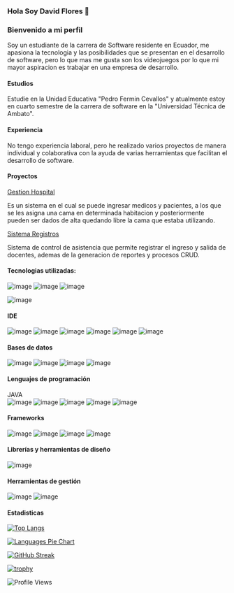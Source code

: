 ### Hola Soy David Flores 👋
### Bienvenido a mi perfil
Soy un estudiante de la carrera de Software residente en Ecuador, me apasiona  la tecnologia y las posibilidades que se presentan en el desarrollo de software, pero lo que mas me gusta son los videojuegos por lo que mi mayor aspiracion es trabajar en una empresa de desarrollo. 

#### Estudios
Estudie en la Unidad Educativa "Pedro Fermin Cevallos" y atualmente estoy en cuarto semestre de la carrera de software en la "Universidad Técnica de Ambato".
#### Experiencia
No tengo experiencia laboral, pero he realizado varios proyectos de manera individual y colaborativa con la ayuda de varias herramientas que facilitan el desarrollo de software.
#### Proyectos
[Gestion Hospital](https://github.com/davidf110102/ProyectoFinal)

Es un sistema en el cual se puede ingresar medicos y pacientes, a los que se les asigna una cama en determinada habitacion y posteriormente pueden ser dados de alta quedando libre la  cama que estaba utilizando.


[Sistema Registros](https://github.com/Eduardlink/SistemaRegistros)

Sistema de control de asistencia que permite registrar el ingreso y salida de docentes, ademas de la generacion de reportes y procesos CRUD. 
#### Tecnologias utilizadas:
![image](https://img.shields.io/badge/GitHub-100000?style=for-the-badge&logo=github&logoColor=white)
![image](https://img.shields.io/badge/GIT-E44C30?style=for-the-badge&logo=git&logoColor=white)
![image](https://img.shields.io/badge/GitHub%20Pages-222222?style=for-the-badge&logo=GitHub%20Pages&logoColor=white)

![image](https://img.shields.io/badge/Jira-0052CC?style=for-the-badge&logo=Jira&logoColor=white)


#### IDE
![image](https://img.shields.io/badge/apache%20netbeans-1B6AC6?style=for-the-badge&logo=apache%20netbeans%20IDE&logoColor=white)
![image](https://img.shields.io/badge/Eclipse-2C2255?style=for-the-badge&logo=eclipse&logoColor=white)
![image](https://img.shields.io/badge/sublime_text-%23575757.svg?&style=for-the-badge&logo=sublime-text&logoColor=important)
![image](https://img.shields.io/badge/Visual_Studio_Code-0078D4?style=for-the-badge&logo=visual%20studio%20code&logoColor=white)
![image](https://img.shields.io/badge/Visual_Studio-5C2D91?style=for-the-badge&logo=visual%20studio&logoColor=white)
![image](https://img.shields.io/badge/Android_Studio-3DDC84?style=for-the-badge&logo=android-studio&logoColor=white)

#### Bases de datos
![image](https://img.shields.io/badge/MySQL-005C84?style=for-the-badge&logo=mysql&logoColor=white)
![image](https://img.shields.io/badge/Oracle-F80000?style=for-the-badge&logo=Oracle&logoColor=white)
![image](https://img.shields.io/badge/SQLite-07405E?style=for-the-badge&logo=sqlite&logoColor=white)
![image](https://img.shields.io/badge/MongoDB-47A248?style=for-the-badge&logo=mongodb&logoColor=white)

#### Lenguajes de programación
JAVA  
![image](https://img.shields.io/badge/Java-007396?style=for-the-badge&logo=java&logoColor=white)
![image](https://img.shields.io/badge/HTML5-E34F26?style=for-the-badge&logo=html5&logoColor=white)
![image](https://img.shields.io/badge/PHP-777BB4?style=for-the-badge&logo=php&logoColor=white)
![image](https://img.shields.io/badge/PLSQL-F80000?style=for-the-badge&logo=oracle&logoColor=black)
![image](https://img.shields.io/badge/JavaScript-323330?style=for-the-badge&logo=javascript&logoColor=F7DF1E)

#### Frameworks
![image](https://img.shields.io/badge/Angular-DD0031?style=for-the-badge&logo=angular&logoColor=white)
![image](https://img.shields.io/badge/Bootstrap-7952B3?style=for-the-badge&logo=bootstrap&logoColor=white)
![image](https://img.shields.io/badge/React-61DAFB?style=for-the-badge&logo=react&logoColor=black)
![image](https://img.shields.io/badge/Ionic-3880FF?style=for-the-badge&logo=ionic&logoColor=white)

#### Librerías y herramientas de diseño
![image](https://img.shields.io/badge/Tailwind_CSS-38B2AC?style=for-the-badge&logo=tailwind-css&logoColor=white)

#### Herramientas de gestión
![image](https://img.shields.io/badge/Miro-FFD02F?style=for-the-badge&logo=miro&logoColor=black)
![image](https://img.shields.io/badge/ClickUp-7B68EE?style=for-the-badge&logo=clickup&logoColor=white)




#### Estadisticas

[![Top Langs](https://github-readme-stats.vercel.app/api/top-langs/?username=davidf110102&layout=compact&langs_count=8&theme=radical)](https://github.com/anuraghazra/github-readme-stats)

[![Languages Pie Chart](https://github-readme-stats.vercel.app/api/top-langs/?username=davidf110102&layout=donut&theme=gruvbox)](https://github.com/anuraghazra/github-readme-stats)

[![GitHub Streak](https://streak-stats.demolab.com?user=davidf110102&theme=highcontrast&date_format=j%20M%5B%20Y%5D)](https://git.io/streak-stats)

[![trophy](https://github-profile-trophy.vercel.app/?username=davidf110102&theme=onedark&column=4)](https://github.com/ryo-ma/github-profile-trophy)

![Profile Views](https://komarev.com/ghpvc/?username=davidf110102&style=for-the-badge)


<!--
**davidf110102/davidf110102** is a ✨ _special_ ✨ repository because its `README.md` (this file) appears on your GitHub profile.

Here are some ideas to get you started:

- 🔭 I’m currently working on ...
- 🌱 I’m currently learning ...
- 👯 I’m looking to collaborate on ...
- 🤔 I’m looking for help with ...
- 💬 Ask me about ...
- 📫 How to reach me: ...
- 😄 Pronouns: ...
- ⚡ Fun fact: ...
-->
